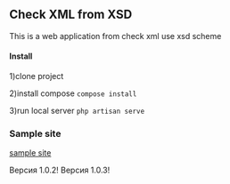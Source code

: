 



## Check XML from XSD

This is a web application from check xml use xsd scheme




#### Install
1)clone project

2)install compose
<code>compose install</code>

3)run local server 
<code>php artisan serve</code>

### Sample site
[sample site](http://vm1268595.ssd.had.yt/)


Версия 1.0.2!
Версия 1.0.3!
